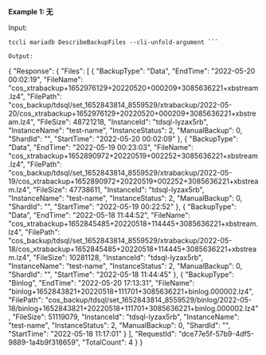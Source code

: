 **Example 1: 无**



Input: 

```
tccli mariadb DescribeBackupFiles --cli-unfold-argument ```

Output: 
```
{
    "Response": {
        "Files": [
            {
                "BackupType": "Data",
                "EndTime": "2022-05-20 00:02:19",
                "FileName": "cos_xtrabackup+1652976129+20220520+000209+3085636221+xbstream.lz4",
                "FilePath": "cos_backup/tdsql/set_1652843814_8559529/xtrabackup/2022-05-20/cos_xtrabackup+1652976129+20220520+000209+3085636221+xbstream.lz4",
                "FileSize": 48721218,
                "InstanceId": "tdsql-lyzax5rb",
                "InstanceName": "test-name",
                "InstanceStatus": 2,
                "ManualBackup": 0,
                "ShardId": "",
                "StartTime": "2022-05-20 00:02:09"
            },
            {
                "BackupType": "Data",
                "EndTime": "2022-05-19 00:23:03",
                "FileName": "cos_xtrabackup+1652890972+20220519+002252+3085636221+xbstream.lz4",
                "FilePath": "cos_backup/tdsql/set_1652843814_8559529/xtrabackup/2022-05-19/cos_xtrabackup+1652890972+20220519+002252+3085636221+xbstream.lz4",
                "FileSize": 47738611,
                "InstanceId": "tdsql-lyzax5rb",
                "InstanceName": "test-name",
                "InstanceStatus": 2,
                "ManualBackup": 0,
                "ShardId": "",
                "StartTime": "2022-05-19 00:22:52"
            },
            {
                "BackupType": "Data",
                "EndTime": "2022-05-18 11:44:52",
                "FileName": "cos_xtrabackup+1652845485+20220518+114445+3085636221+xbstream.lz4",
                "FilePath": "cos_backup/tdsql/set_1652843814_8559529/xtrabackup/2022-05-18/cos_xtrabackup+1652845485+20220518+114445+3085636221+xbstream.lz4",
                "FileSize": 10281128,
                "InstanceId": "tdsql-lyzax5rb",
                "InstanceName": "test-name",
                "InstanceStatus": 2,
                "ManualBackup": 0,
                "ShardId": "",
                "StartTime": "2022-05-18 11:44:45"
            },
            {
                "BackupType": "Binlog",
                "EndTime": "2022-05-20 17:13:31",
                "FileName": "binlog+1652843821+20220518+111701+3085636221+binlog.000002.lz4",
                "FilePath": "cos_backup/tdsql/set_1652843814_8559529/binlog/2022-05-18/binlog+1652843821+20220518+111701+3085636221+binlog.000002.lz4",
                "FileSize": 51119079,
                "InstanceId": "tdsql-lyzax5rb",
                "InstanceName": "test-name",
                "InstanceStatus": 2,
                "ManualBackup": 0,
                "ShardId": "",
                "StartTime": "2022-05-18 11:17:01"
            }
        ],
        "RequestId": "dce77e5f-57b9-4df5-9889-1a4b9f318659",
        "TotalCount": 4
    }
}
```

